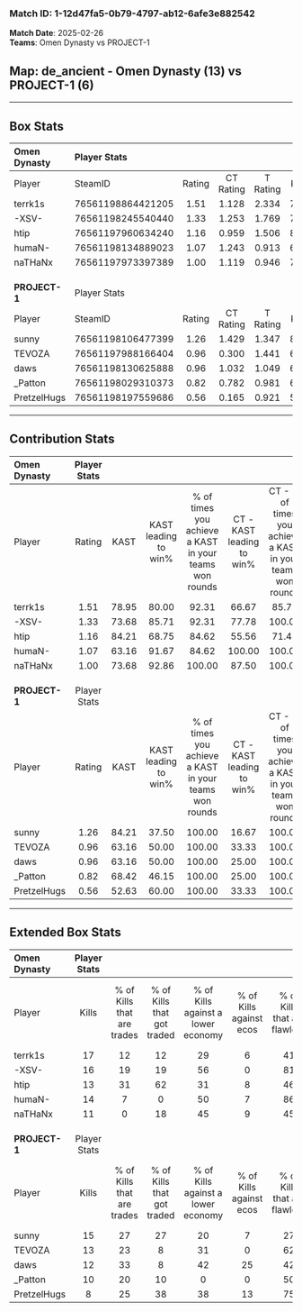 ### Match ID: 1-12d47fa5-0b79-4797-ab12-6afe3e882542  
**Match Date**: 2025-02-26  
**Teams**: Omen Dynasty vs PROJECT-1  

## **Map**: de_ancient - Omen Dynasty (13) vs PROJECT-1 (6)  
---  

## Box Stats  

| **Omen Dynasty** | Player Stats      |        |           |          |       |      |       |         |        |      |     |
| :- | :- | :-: | :-: | :-: | :-: | :-: | :-: | :-: | :-: | :-: | :-: |
| Player           | SteamID           | Rating | CT Rating | T Rating | KAST  | ADR  | Kills | Assists | Deaths | K/D  | HS% |
| terrk1s          | 76561198864421205 |  1.51  |   1.128   |  2.334   | 78.95 | 90.7 |  17   |    7    |   8    | 2.13 | 52  |
| -XSV-            | 76561198245540440 |  1.33  |   1.253   |  1.769   | 73.68 | 94.8 |  16   |    7    |   12   | 1.33 | 43  |
| htip             | 76561197960634240 |  1.16  |   0.959   |  1.506   | 84.21 | 86.0 |  13   |    7    |   15   | 0.87 | 53  |
| humaN-           | 76561198134889023 |  1.07  |   1.243   |  0.913   | 63.16 | 63.8 |  14   |    2    |   11   | 1.27 | 71  |
| naTHaNx          | 76561197973397389 |  1.00  |   1.119   |  0.946   | 73.68 | 67.3 |  11   |    4    |   12   | 0.92 | 45  |
|                  |                   |        |           |          |       |      |       |         |        |      |     |
|                  |                   |        |           |          |       |      |       |         |        |      |     |
|                  |                   |        |           |          |       |      |       |         |        |      |     |
| **PROJECT-1**    | Player Stats      |        |           |          |       |      |       |         |        |      |     |
| Player           | SteamID           | Rating | CT Rating | T Rating | KAST  | ADR  | Kills | Assists | Deaths | K/D  | HS% |
| sunny            | 76561198106477399 |  1.26  |   1.429   |  1.347   | 84.21 | 86.9 |  15   |    4    |   14   | 1.07 | 46  |
| TEVOZA           | 76561197988166404 |  0.96  |   0.300   |  1.441   | 63.16 | 81.5 |  13   |    2    |   15   | 0.87 | 69  |
| daws             | 76561198130625888 |  0.96  |   1.032   |  1.049   | 63.16 | 81.6 |  12   |    4    |   14   | 0.86 | 25  |
| _Patton          | 76561198029310373 |  0.82  |   0.782   |  0.981   | 68.42 | 60.0 |  10   |    1    |   14   | 0.71 | 60  |
| PretzelHugs      | 76561198197559686 |  0.56  |   0.165   |  0.921   | 52.63 | 42.5 |   8   |    1    |   14   | 0.57 | 75  |
---  

## Contribution Stats  

| **Omen Dynasty** | Player Stats |       |                      |                                                        |                           |                                                             |                          |                                                            |
| :- | :-: | :-: | :-: | :-: | :-: | :-: | :-: | :-: |
| Player           |    Rating    | KAST  | KAST leading to win% | % of times you achieve a KAST in your teams won rounds | CT - KAST leading to win% | CT - % of times you achieve a KAST in your teams won rounds | T - KAST leading to win% | T - % of times you achieve a KAST in your teams won rounds |
| terrk1s          |     1.51     | 78.95 |        80.00         |                         92.31                          |           66.67           |                            85.71                            |          100.00          |                           100.00                           |
| -XSV-            |     1.33     | 73.68 |        85.71         |                         92.31                          |           77.78           |                           100.00                            |          100.00          |                           83.33                            |
| htip             |     1.16     | 84.21 |        68.75         |                         84.62                          |           55.56           |                            71.43                            |          85.71           |                           100.00                           |
| humaN-           |     1.07     | 63.16 |        91.67         |                         84.62                          |          100.00           |                           100.00                            |          80.00           |                           66.67                            |
| naTHaNx          |     1.00     | 73.68 |        92.86         |                         100.00                         |           87.50           |                           100.00                            |          100.00          |                           100.00                           |
|                  |              |       |                      |                                                        |                           |                                                             |                          |                                                            |
|                  |              |       |                      |                                                        |                           |                                                             |                          |                                                            |
|                  |              |       |                      |                                                        |                           |                                                             |                          |                                                            |
| **PROJECT-1**    | Player Stats |       |                      |                                                        |                           |                                                             |                          |                                                            |
| Player           |    Rating    | KAST  | KAST leading to win% | % of times you achieve a KAST in your teams won rounds | CT - KAST leading to win% | CT - % of times you achieve a KAST in your teams won rounds | T - KAST leading to win% | T - % of times you achieve a KAST in your teams won rounds |
| sunny            |     1.26     | 84.21 |        37.50         |                         100.00                         |           16.67           |                           100.00                            |          50.00           |                           100.00                           |
| TEVOZA           |     0.96     | 63.16 |        50.00         |                         100.00                         |           33.33           |                           100.00                            |          55.56           |                           100.00                           |
| daws             |     0.96     | 63.16 |        50.00         |                         100.00                         |           25.00           |                           100.00                            |          62.50           |                           100.00                           |
| _Patton          |     0.82     | 68.42 |        46.15         |                         100.00                         |           25.00           |                           100.00                            |          55.56           |                           100.00                           |
| PretzelHugs      |     0.56     | 52.63 |        60.00         |                         100.00                         |           33.33           |                           100.00                            |          71.43           |                           100.00                           |
---  

## Extended Box Stats  

| **Omen Dynasty** | Player Stats |                            |                            |                                    |                         |                              |                                 |        |                             |                                     |                          |                               |                            |
| :- | :-: | :-: | :-: | :-: | :-: | :-: | :-: | :-: | :-: | :-: | :-: | :-: | :-: |
| Player           |    Kills     | % of Kills that are trades | % of Kills that got traded | % of Kills against a lower economy | % of Kills against ecos | % of Kills that are flawless | % of Kills that are close duels | Deaths | % of Deaths that get traded | % of Deaths against a lower economy | % of Deaths against ecos | % of Deaths that are flawless | % of Deaths that are close |
| terrk1s          |      17      |             12             |             12             |                 29                 |            6            |              41              |                6                |   8    |             25              |                 38                  |            0             |              38               |             0              |
| -XSV-            |      16      |             19             |             19             |                 56                 |            0            |              81              |               13                |   12   |             33              |                 33                  |            0             |              33               |             8              |
| htip             |      13      |             31             |             62             |                 31                 |            8            |              46              |                0                |   15   |              0              |                 40                  |            0             |              33               |             13             |
| humaN-           |      14      |             7              |             0              |                 50                 |            7            |              86              |                7                |   11   |             18              |                 27                  |            0             |              64               |             0              |
| naTHaNx          |      11      |             0              |             18             |                 45                 |            9            |              45              |                9                |   12   |             17              |                 25                  |            0             |              75               |             0              |
|                  |              |                            |                            |                                    |                         |                              |                                 |        |                             |                                     |                          |                               |                            |
|                  |              |                            |                            |                                    |                         |                              |                                 |        |                             |                                     |                          |                               |                            |
|                  |              |                            |                            |                                    |                         |                              |                                 |        |                             |                                     |                          |                               |                            |
| **PROJECT-1**    | Player Stats |                            |                            |                                    |                         |                              |                                 |        |                             |                                     |                          |                               |                            |
| Player           |    Kills     | % of Kills that are trades | % of Kills that got traded | % of Kills against a lower economy | % of Kills against ecos | % of Kills that are flawless | % of Kills that are close duels | Deaths | % of Deaths that get traded | % of Deaths against a lower economy | % of Deaths against ecos | % of Deaths that are flawless | % of Deaths that are close |
| sunny            |      15      |             27             |             27             |                 20                 |            7            |              27              |               13                |   14   |             29              |                  7                  |            0             |              79               |             7              |
| TEVOZA           |      13      |             23             |             8              |                 31                 |            0            |              62              |                8                |   15   |             13              |                  0                  |            0             |              53               |             13             |
| daws             |      12      |             33             |             8              |                 42                 |           25            |              42              |                0                |   14   |             21              |                  0                  |            0             |              29               |             14             |
| _Patton          |      10      |             20             |             10             |                 0                  |            0            |              50              |                0                |   14   |             21              |                  7                  |            0             |              79               |             0              |
| PretzelHugs      |      8       |             25             |             38             |                 38                 |           13            |              75              |                0                |   14   |             21              |                  7                  |            0             |              64               |             0              |

